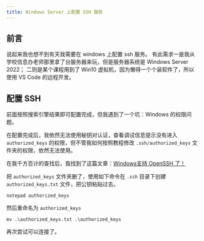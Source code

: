 ```yaml
---
title: Windows Server 上配置 SSH 服务
---
```


## 前言

说起来我也想不到有天我需要在 windows 上配置 ssh 服务。
有此需求一是我从学校信息办老师那里拿了台服务器来玩，但是服务器系统是 Windows Server 2022；
二则是某个课程用到了 Win10 虚拟机，因为懒得一个个装软件了，所以使用 VS Code 的远程开发。

## 配置 SSH

前面按照搜索引擎结果即可配置完成，但我遇到了一个坑：Windows 的权限问题。

在配置完成后，我依然无法使用秘钥对认证，查看调试信息提示没有进入 `authorized_keys` 的权限，但不管我如何按照教程修改 `.ssh/authorized_keys` 文件夹的权限，依然无法使用。

在我千方百计的查找后，我找到了这篇文章：[Windows支持 OpenSSH 了！](https://blog.51cto.com/u_12302929/3394257)

把 `authorized_keys` 文件夹删了，使用如下命令在 `.ssh` 目录下创建 `authorized_keys.txt` 文件，把公钥粘贴过去。

```shell
notepad authorized_keys
```

然后重命名为 `authorized_keys`

```shell
mv .\authorized_keys.txt .\authorized_keys
```

再次尝试可以连接了。